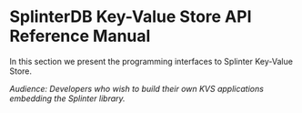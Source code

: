 # SplinterDB Key-Value Store API Reference Manual

In this section we present the programming interfaces to Splinter Key-Value Store.

_Audience: Developers who wish to build their own KVS applications embedding the Splinter library._
